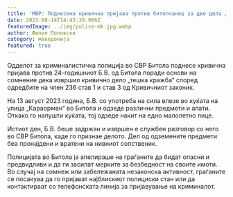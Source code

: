 ```yaml
---
title: 'МВР: Поднесена кривична пријава против битолчанец за две дела „тешка кражба“, крадецот приведен - 14 АВГУСТ 2023'
date: 2023-08-14T14:43:39.966Z
featuredImage: ../img/police-mk.jpg.webp
author: Филип Поповски
category: македонија
featured: true
---
```

Одделот за криминалистичка полиција во СВР Битола поднесе кривична пријава против 24-годишниот Б.В. од Битола поради основи на сомнение дека извршил кривично дело „тешка кражба“ според одредбите на член 236 став 1 и став 3 од Кривичниот законик.

На 13 август 2023 година, Б.В. со употреба на сила влезе во куќата на улица „Караорман“ во Битола и одзеде различни предмети и алати. Откако го напушти куќата, тој одзеде накит на едно малолетно лице.

Истиот ден, Б.В. беше задржан и извршен е службен разговор со него во СВР Битола, каде го признае делото. Дел од одземените предмети беа пронајдени и вратени на нивниот сопственик.

Полицијата во Битола ја апелираше на граѓаните да бидат опасни и предвидливи и да ги засилат мерките за безбедност на своите имоти. Во случај на сомнеж или забележаната незаконска активност, граѓаните се посакува да го пријават најблискиот полициски стан или да контактираат со телефонската линија за пријавување на криминалот.
